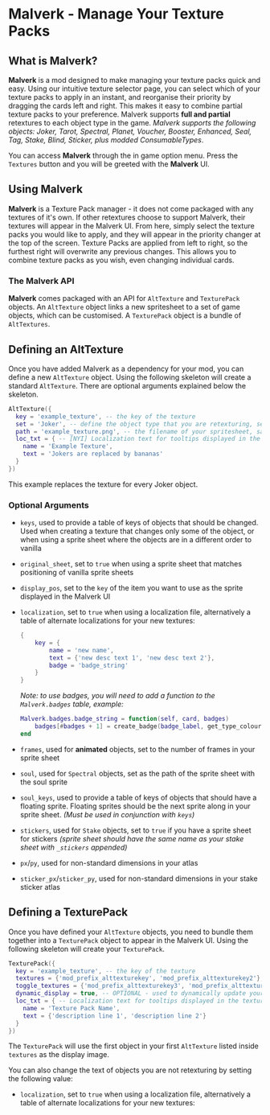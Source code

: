 # Malverk - Manage Your Texture Packs
## What is Malverk?
**Malverk** is a mod designed to make managing your texture packs quick and easy. Using our intuitive texture selector page, you can select which of your texture packs to apply in an instant, and reorganise their priority by dragging the cards left and right. This makes it easy to combine partial texture packs to your preference.
Malverk supports **full and partial** retextures to each object type in the game. *Malverk supports the following objects: Joker, Tarot, Spectral, Planet, Voucher, Booster, Enhanced, Seal, Tag, Stake, Blind, Sticker, plus modded ConsumableTypes*.

You can access **Malverk** through the in game option menu. Press the `Textures` button and you will be greeted with the **Malverk** UI.

## Using Malverk
**Malverk** is a Texture Pack manager - it does not come packaged with any textures of it's own. If other retextures choose to support Malverk, their textures will appear in the Malverk UI. From here, simply select the texture packs you would like to apply, and they will appear in the priority changer at the top of the screen. Texture Packs are applied from left to right, so the furthest right will overwrite any previous changes. This allows you to combine texture packs as you wish, even changing individual cards.

### The Malverk API
**Malverk** comes packaged with an API for `AltTexture` and `TexturePack` objects. An `AltTexture` object links a new spritesheet to a set of game objects, which can be customised. A `TexturePack` object is a bundle of `AltTextures`.

## Defining an AltTexture
Once you have added Malverk as a dependency for your mod, you can define a new `AltTexture` object. Using the following skeleton will create a standard `AltTexture`. There are optional arguments explained below the skeleton.

```lua
AltTexture({
  key = 'example_texture', -- the key of the texture
  set = 'Joker', -- define the object type that you are retexturing, see wiki for full list of types
  path = 'example_texture.png', -- the filename of your spritesheet, saved in assets/1x AND assets/2x
  loc_txt = { -- [NYI] Localization text for tooltips displayed in the texture selection screen - can be added to a localization file under [descriptions][alt_texture]
    name = 'Example Texture',
    text = 'Jokers are replaced by bananas'
  }
})
```
This example replaces the texture for every Joker object.
### Optional Arguments
- `keys`, used to provide a table of keys of objects that should be changed. Used when creating a texture that changes only some of the object, or when using a sprite sheet where the objects are in a different order to vanilla
- `original_sheet`, set to `true` when using a sprite sheet that matches positioning of vanilla sprite sheets
- `display_pos`, set to the `key` of the item you want to use as the sprite displayed in the Malverk UI
- `localization`, set to `true` when using a localization file,  alternatively a table of alternate localizations for your new textures:
    ```lua
    {
        key = {
            name = 'new name',
            text = {'new desc text 1', 'new desc text 2'},
            badge = 'badge_string'
        }
    }
    ```
    *Note: to use badges, you will need to add a function to the `Malverk.badges` table, example:*
    ```lua
    Malverk.badges.badge_string = function(self, card, badges)
        badges[#badges + 1] = create_badge(badge_label, get_type_colour(self or card.config, card), nil, 1.2)
    end
    ```

- `frames`, used for **animated** objects, set to the number of frames in your sprite sheet
- `soul`, used for `Spectral` objects, set as the path of the sprite sheet with the soul sprite
- `soul_keys`, used to provide a table of keys of objects that should have a floating sprite. Floating sprites should be the next sprite along in your sprite sheet. *(Must be used in conjunction with `keys`)*
- `stickers`, used for `Stake` objects, set to `true` if you have a sprite sheet for stickers *(sprite sheet should have the same name as your stake sheet with `_stickers` appended)*

- `px`/`py`, used for non-standard dimensions in your atlas
- `sticker_px`/`sticker_py`, used for non-standard dimensions in your stake sticker atlas

## Defining a TexturePack
Once you have defined your `AltTexture` objects, you need to bundle them together into a `TexturePack` object to appear in the Malverk UI. Using the following skeleton will create your `TexturePack`.

```lua
TexturePack({
  key = 'example_texture', -- the key of the texture
  textures = {'mod_prefix_alttexturekey', 'mod_prefix_alttexturekey2'}, -- a table of keys of your AltTexture objects
  toggle_textures = {'mod_prefix_alttexturekey3', 'mod_prefix_alttexturekey4'}, -- OPTIONAL - a table of keys of AltTexture objects that start disabled
  dynamic_display = true, -- OPTIONAL - used to dynamically update your pack icon based on enabled AltTextures (requires multiple textures with a display_pos), iterates through list of textures, followed by toggle_textures
  loc_txt = { -- Localization text for tooltips displayed in the texture selection screen - can be added to a localization file under [descriptions][texture_packs]
    name = 'Texture Pack Name',
    text = {'description line 1', 'description line 2'}
  }
})
```

The `TexturePack` will use the first object in your first `AltTexture` listed inside `textures` as the display image.

You can also change the text of objects you are not retexturing by setting the following value:
- `localization`, set to `true` when using a localization file,  alternatively a table of alternate localizations for your new textures: